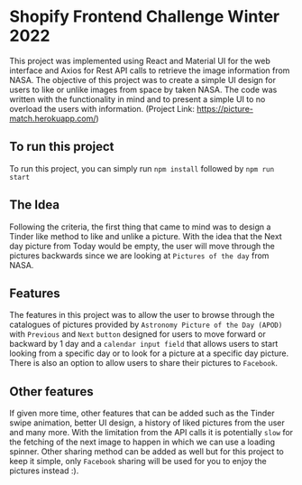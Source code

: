 # Shopify Frontend Challenge Winter 2022

This project was implemented using React and Material UI for the web interface and Axios for Rest API calls to retrieve the image information from NASA. The objective of this project was to create a simple UI design for users to like or unlike images from space by taken NASA. The code was written with the functionality in mind and to present a simple UI to no overload the users with information. (Project Link: https://picture-match.herokuapp.com/)

## To run this project

To run this project, you can simply run `npm install` followed by `npm run start`

## The Idea

Following the criteria, the first thing that came to mind was to design a Tinder like method to like and unlike a picture. With the idea that the Next day picture from Today would be empty, the user will move through the pictures backwards since we are looking at `Pictures of the day` from NASA.

## Features

The features in this project was to allow the user to browse through the catalogues of pictures provided by `Astronomy Picture of the Day (APOD)` with `Previous` and `Next` `button` designed for users to move forward or backward by 1 day and a `calendar input field` that allows users to start looking from a specific day or to look for a picture at a specific day picture. There is also an option to allow users to share their pictures to `Facebook`.

## Other features

If given more time, other features that can be added such as the Tinder swipe animation, better UI design, a history of liked pictures from the user and many more. With the limitation from the API calls it is potentially `slow` for the fetching of the next image to happen in which we can use a loading spinner. Other sharing method can be added as well but for this project to keep it simple, only `Facebook` sharing will be used for you to enjoy the pictures instead :).

